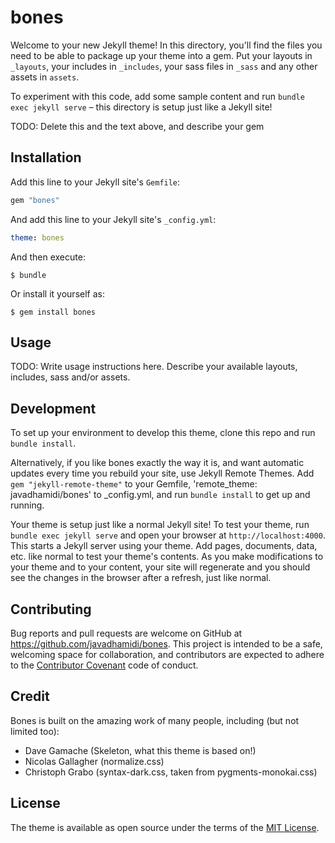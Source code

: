 # bones

Welcome to your new Jekyll theme! In this directory, you'll find the files you need to be able to package up your theme into a gem. Put your layouts in `_layouts`, your includes in `_includes`, your sass files in `_sass` and any other assets in `assets`.

To experiment with this code, add some sample content and run `bundle exec jekyll serve` – this directory is setup just like a Jekyll site!

TODO: Delete this and the text above, and describe your gem


## Installation

Add this line to your Jekyll site's `Gemfile`:

```ruby
gem "bones"
```

And add this line to your Jekyll site's `_config.yml`:

```yaml
theme: bones
```

And then execute:

    $ bundle

Or install it yourself as:

    $ gem install bones

## Usage

TODO: Write usage instructions here. Describe your available layouts, includes, sass and/or assets.


## Development

To set up your environment to develop this theme, clone this repo and run `bundle install`.

Alternatively, if you like bones exactly the way it is, and want automatic updates every time you rebuild your site, use Jekyll Remote Themes. Add `gem "jekyll-remote-theme"` to your Gemfile, 'remote_theme: javadhamidi/bones' to _config.yml, and run `bundle install` to get up and running.

Your theme is setup just like a normal Jekyll site! To test your theme, run `bundle exec jekyll serve` and open your browser at `http://localhost:4000`. This starts a Jekyll server using your theme. Add pages, documents, data, etc. like normal to test your theme's contents. As you make modifications to your theme and to your content, your site will regenerate and you should see the changes in the browser after a refresh, just like normal.


## Contributing

Bug reports and pull requests are welcome on GitHub at https://github.com/javadhamidi/bones. This project is intended to be a safe, welcoming space for collaboration, and contributors are expected to adhere to the [Contributor Covenant](http://contributor-covenant.org) code of conduct.


## Credit

Bones is built on the amazing work of many people, including (but not limited too):
- Dave Gamache (Skeleton, what this theme is based on!)
- Nicolas Gallagher (normalize.css)
- Christoph Grabo (syntax-dark.css, taken from pygments-monokai.css)


## License

The theme is available as open source under the terms of the [MIT License](https://opensource.org/licenses/MIT).
